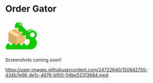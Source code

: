 # Order Gator 

![ordergator](src/Assets/bootsplash_logo.png "OrderGator")

Screenshots coming soon!

https://user-images.githubusercontent.com/24722640/150842755-434b7e66-de1c-4676-bf00-04be52313684.mp4

